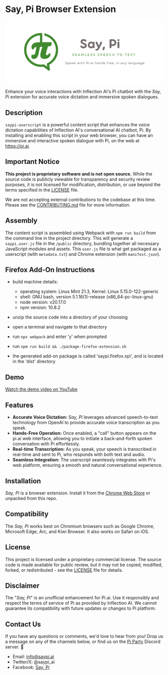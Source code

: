 # Say, Pi Browser Extension

<img src="public/logos/marquee.png" alt="SayPi Logo" width="600">

Enhance your voice interactions with Inflection AI's Pi chatbot with the _Say, Pi_ extension for accurate voice dictation and immersive spoken dialogues.

## Description

`saypi-userscript` is a powerful content script that enhances the voice dictation capabilities of Inflection AI's conversational AI chatbot, Pi. By installing and enabling this script in your web browser, you can have an immersive and interactive spoken dialogue with Pi, on the web at https://pi.ai.

## Important Notice

**This project is proprietary software and is not open source.** While the source code is publicly viewable for transparency and security review purposes, it is not licensed for modification, distribution, or use beyond the terms specified in the [LICENSE](LICENSE) file.

We are not accepting external contributions to the codebase at this time. Please see the [CONTRIBUTING.md](CONTRIBUTING.md) file for more information.

## Assembly

The content script is assembled using Webpack with `npm run build` from the command line in the project directory. This will generate a `saypi.user.js` file in the `/public` directory, bundling together all necessary JavaScript modules and assets.
This `user.js` file is what get packaged as a userscript (with `metadata.txt`) and Chrome extension (with `manifest.json`).

## Firefox Add-On Instructions

 - build machine details:
   - operating system: Linux Mint 21.3, Kernel: Linux 5.15.0-122-generic
   - shell: GNU bash, version 5.1.16(1)-release (x86_64-pc-linux-gnu)
   - node version: v20.17.0
   - npm version: 10.8.2

 - unzip the source code into a directory of your choosing
 - open a terminal and navigate to that directory
 - run `npx webpack` and enter 'y' when prompted
 - run `npm run build && ./package-firefox-extension.sh`
 - the generated add-on package is called 'saypi.firefox.xpi', and is located in the 'dist' directory

## Demo

[Watch the demo video on YouTube](https://youtu.be/siJAj879ii4)

## Features

- **Accurate Voice Dictation:** _Say, Pi_ leverages advanced speech-to-text technology from OpenAI to provide accurate voice transcription as you speak.
- **Hands-Free Operation:** Once enabled, a "call" button appears on the pi.ai web interface, allowing you to initiate a back-and-forth spoken conversation with Pi effortlessly.
- **Real-time Transcription:** As you speak, your speech is transcribed in real-time and sent to Pi, who responds with both text and audio.
- **Seamless Integration:** The userscript seamlessly integrates with Pi's web platform, ensuring a smooth and natural conversational experience.

## Installation

_Say, Pi_ is a browser extension. Install it from the [Chrome Web Store](https://chromewebstore.google.com/detail/say-pi/glhhgglpalmjjkoiigojligncepccdei?hl=en) or unpacked from this repo.

## Compatibility

The _Say, Pi_ works best on Chromium browsers such as Google Chrome, Microsoft Edge, Arc, and Kiwi Browser.
It also works on Safari on iOS.

## License

This project is licensed under a proprietary commercial license. The source code is made available for public review, but it may not be copied, modified, forked, or redistributed - see the [LICENSE](LICENSE) file for details.

## Disclaimer

The "_Say, Pi_" is an unofficial enhancement for Pi.ai. Use it responsibly and respect the terms of service of Pi as provided by Inflection AI. We cannot guarantee its compatibility with future updates or changes to Pi platform.

## Contact Us

If you have any questions or comments, we'd love to hear from you! Drop us a message on any of the channels below, or find us on the [Pi Party](https://pi.ai/discord) Discord server. 🥧

- Email: info@saypi.ai
- Twitter/X: @saypi_ai
- Facebook: [Say, Pi](https://www.facebook.com/profile.php?id=61554182755176)

